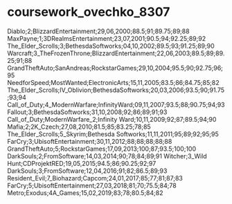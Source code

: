 # coursework_ovechko_8307


Diablo;2;BlizzardEntertainment;29,06,2000;88.5;91;89.75;89;88
MaxPayne;1;3DRealmsEntertainment;23,07,2001;90.5;94;92.25;89;92
The_Elder_Scrolls;3;BethesdaSoftworks;04,10,2002;89.5;93;91.25;89;90
Warcraft;3_TheFrozenThrone;BlizzardEntertainment;22,06,2003;89.5;89;89.25;91;88
GrandTheftAuto;SanAndreas;RockstarGames;29,10,2004;95.5;90;92.75;96;95
NeedforSpeed;MostWanted;ElectronicArts;15,11,2005;83.5;86;84.75;85;82
The_Elder_Scrolls;IV_Oblivion;BethesdaSoftworks;20,03,2006;93.5;90;91.75;93;94
Call_of_Duty;4_ModernWarfare;InfinityWard;09,11,2007;93.5;88;90.75;94;93
Fallout;3;BethesdaSoftworks;31,10,2008;92;86;89;91;93
Call_of_Duty;ModernWarfare_2;Infinity Ward;10,11,2009;92;87;89.5;94;90
Mafia;2;2K_Czech;27,08,2010;81.5;85;83.25;78;85
The_Elder_Scrolls;5_Skyrim;Bethesda Softworks;11,11,2011;95;89;92;95;95
FarCry;3;UbisoftEntertainment;30,11,2012;88;88;88;88;88
GrandTheftAuto;5;RockstarGames;17,09,2013;100;87;93.5;100;100
DarkSouls;2;FromSoftware;14,03,2014;90;78;84;89;91
Witcher;3_Wild Hunt;CDProjektRED;19,05,2015;94.5;86;90.25;92;97
DarkSouls;3;FromSoftware;12,04,2016;91;82;86.5;89;93
Resident_Evil;7_Biohazard;Capcom;24,01,2017;85;77;81;87;83
FarCry;5;UbisoftEntertainment;27,03,2018;81;70;75.5;84;78
Metro;Exodus;4A_Games;15,02,2019;83;78;80.5;84;82
